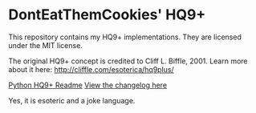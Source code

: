 # DontEatThemCookies' HQ9+
This repository contains my HQ9+ implementations. They are licensed under the MIT license.

The original HQ9+ concept is credited to Cliff L. Biffle, 2001. 
Learn more about it here: http://cliffle.com/esoterica/hq9plus/ 

[Python HQ9+ Readme](PythonHQ9%2B/pyhq9-readme.md)
[View the changelog here](https://github.com/DontEatThemCookies/HQ9/wiki/HQ9--Implementations---CHANGELOG)

Yes, it is esoteric and a joke language.
